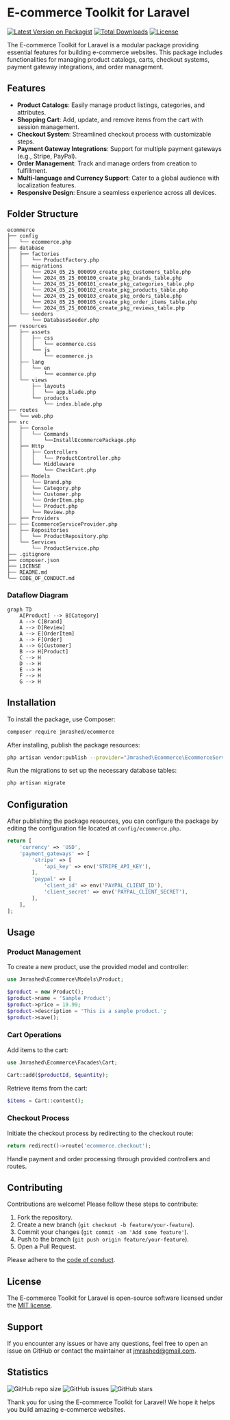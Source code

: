 # E-commerce Toolkit for Laravel

[![Latest Version on Packagist](https://img.shields.io/packagist/v/jmrashed/ecommerce.svg?style=flat-square)](https://packagist.org/packages/jmrashed/ecommerce)
[![Total Downloads](https://img.shields.io/packagist/dt/jmrashed/ecommerce.svg?style=flat-square)](https://packagist.org/packages/jmrashed/ecommerce)
[![License](https://img.shields.io/packagist/l/jmrashed/ecommerce.svg?style=flat-square)](https://packagist.org/packages/jmrashed/ecommerce)

The E-commerce Toolkit for Laravel is a modular package providing essential features for building e-commerce websites. This package includes functionalities for managing product catalogs, carts, checkout systems, payment gateway integrations, and order management.

## Features

- **Product Catalogs**: Easily manage product listings, categories, and attributes.
- **Shopping Cart**: Add, update, and remove items from the cart with session management.
- **Checkout System**: Streamlined checkout process with customizable steps.
- **Payment Gateway Integrations**: Support for multiple payment gateways (e.g., Stripe, PayPal).
- **Order Management**: Track and manage orders from creation to fulfillment.
- **Multi-language and Currency Support**: Cater to a global audience with localization features.
- **Responsive Design**: Ensure a seamless experience across all devices.

## Folder Structure

```tree
ecommerce
├── config
│   └── ecommerce.php
├── database
│   ├── factories
│   │   └── ProductFactory.php
│   ├── migrations
│   │   └── 2024_05_25_000099_create_pkg_customers_table.php
│   │   └── 2024_05_25_000100_create_pkg_brands_table.php
│   │   └── 2024_05_25_000101_create_pkg_categories_table.php
│   │   └── 2024_05_25_000102_create_pkg_products_table.php
│   │   └── 2024_05_25_000103_create_pkg_orders_table.php
│   │   └── 2024_05_25_000105_create_pkg_order_items_table.php
│   │   └── 2024_05_25_000106_create_pkg_reviews_table.php 
│   └── seeders
│       └── DatabaseSeeder.php
├── resources
│   ├── assets
│   │   ├── css
│   │   │   └── ecommerce.css
│   │   └── js
│   │       └── ecommerce.js
│   ├── lang
│   │   └── en
│   │       └── ecommerce.php
│   └── views
│       ├── layouts
│       │   └── app.blade.php
│       └── products
│           └── index.blade.php
├── routes
│   └── web.php
├── src
│   ├── Console
│   │   └── Commands
│   │       └──InstallEcommercePackage.php
│   ├── Http
│   │   ├── Controllers
│   │   │   └── ProductController.php
│   │   └── Middleware
│   │       └── CheckCart.php
│   ├── Models
│   │   └── Brand.php
│   │   └── Category.php
│   │   └── Customer.php
│   │   └── OrderItem.php
│   │   └── Product.php
│   │   └── Review.php 
│   ├── Providers
├── ├── EcommerceServiceProvider.php
│   ├── Repositories
│   │   └── ProductRepository.php
│   └── Services
│       └── ProductService.php 
├── .gitignore
├── composer.json
├── LICENSE
├── README.md
└── CODE_OF_CONDUCT.md
```

### Dataflow Diagram

```mermaid
graph TD
    A[Product] --> B[Category]
    A --> C[Brand]
    A --> D[Review]
    A --> E[OrderItem]
    A --> F[Order]
    A --> G[Customer]
    B --> H[Product]
    C --> H
    D --> H
    E --> H
    F --> H
    G --> H
```

## Installation

To install the package, use Composer:

```bash
composer require jmrashed/ecommerce
```

After installing, publish the package resources:

```bash
php artisan vendor:publish --provider="Jmrashed\Ecommerce\EcommerceServiceProvider"
```

Run the migrations to set up the necessary database tables:

```bash
php artisan migrate
```

## Configuration

After publishing the package resources, you can configure the package by editing the configuration file located at `config/ecommerce.php`.

```php
return [
    'currency' => 'USD',
    'payment_gateways' => [
        'stripe' => [
            'api_key' => env('STRIPE_API_KEY'),
        ],
        'paypal' => [
            'client_id' => env('PAYPAL_CLIENT_ID'),
            'client_secret' => env('PAYPAL_CLIENT_SECRET'),
        ],
    ],
];
```

## Usage

### Product Management

To create a new product, use the provided model and controller:

```php
use Jmrashed\Ecommerce\Models\Product;

$product = new Product();
$product->name = 'Sample Product';
$product->price = 19.99;
$product->description = 'This is a sample product.';
$product->save();
```

### Cart Operations

Add items to the cart:

```php
use Jmrashed\Ecommerce\Facades\Cart;

Cart::add($productId, $quantity);
```

Retrieve items from the cart:

```php
$items = Cart::content();
```

### Checkout Process

Initiate the checkout process by redirecting to the checkout route:

```php
return redirect()->route('ecommerce.checkout');
```

Handle payment and order processing through provided controllers and routes.

## Contributing

Contributions are welcome! Please follow these steps to contribute:

1. Fork the repository.
2. Create a new branch (`git checkout -b feature/your-feature`).
3. Commit your changes (`git commit -am 'Add some feature'`).
4. Push to the branch (`git push origin feature/your-feature`).
5. Open a Pull Request.

Please adhere to the [code of conduct](CODE_OF_CONDUCT.md).

## License

The E-commerce Toolkit for Laravel is open-source software licensed under the [MIT license](LICENSE).

## Support

If you encounter any issues or have any questions, feel free to open an issue on GitHub or contact the maintainer at [jmrashed@gmail.com](mailto:jmrashed@gmail.com).

## Statistics

![GitHub repo size](https://img.shields.io/github/repo-size/jmrashed/ecommerce)
![GitHub issues](https://img.shields.io/github/issues/jmrashed/ecommerce)
![GitHub stars](https://img.shields.io/github/stars/jmrashed/ecommerce?style=social)

Thank you for using the E-commerce Toolkit for Laravel! We hope it helps you build amazing e-commerce websites.
